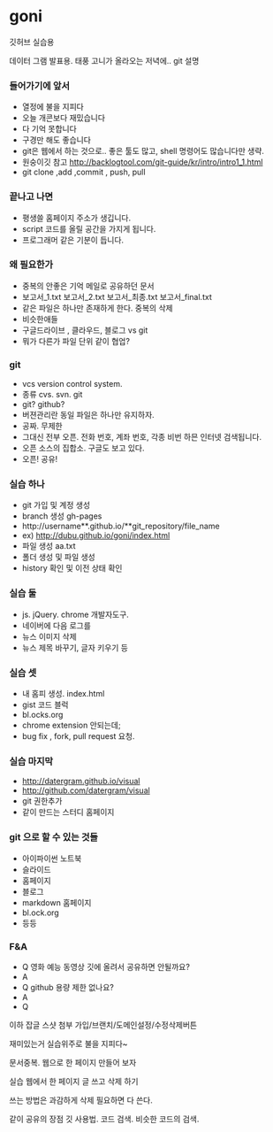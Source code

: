 
# goni
깃허브 실습용

데이터 그램 발표용. 
태풍 고니가 올라오는 저녁에..
git  설명


### 들어가기에 앞서
- 열정에 불을 지피다
- 오늘 개콘보다 재밌습니다
- 다 기억 못합니다
- 구경만 해도 좋습니다
- git은 웹에서 하는 것으로.. 좋은 툴도 많고, shell 명령어도 많습니다만 생략. 
- 원숭이깃 참고 http://backlogtool.com/git-guide/kr/intro/intro1_1.html
- git clone ,add ,commit , push, pull

### 끝나고 나면
- 평생쓸 홈페이지 주소가 생깁니다.
- script 코드를 올릴 공간을 가지게 됩니다. 
- 프로그래머 같은 기분이 듭니다.


### 왜 필요한가
- 중복의 안좋은 기억 메일로 공유하던 문서
- 보고서_1.txt 보고서_2.txt 보고서_최종.txt 보고서_final.txt
- 같은 파일은 하나만 존재하게 한다. 중복의 삭제
- 비슷한애들 
- 구글드라이브 , 클라우드, 블로그 vs git
- 뭐가 다른가 파일 단위 같이 협업?


### git
- vcs version control system. 
- 종류 cvs. svn. git
- git? github?
- 버젼관리란 동일 파일은 하나만 유지하자. 
- 공짜. 무제한
- 그대신 전부 오픈. 전화 번호, 계좌 번호, 각종 비번 하믄 인터넷 검색됩니다. 
- 오픈 소스의 집합소. 구글도 보고 있다.
- 오픈! 공유!


### 실습 하나 
- git 가입 및 계정 생성
- branch 생성  gh-pages  
- http://username**.github.io/**git_repository/file_name
- ex) http://dubu.github.io/goni/index.html
- 파일 생성 aa.txt 
- 폴더 생성 및 파일 생성
- history 확인 및 이전 상태 확인


### 실습 둘 
- js. jQuery. chrome 개발자도구.
- 네이버에 다음 로그를
- 뉴스 이미지 삭제
- 뉴스 제목 바꾸기, 글자 키우기 등


### 실습 셋 
- 내 홈피 생성. index.html
- gist  코드 블럭
- bl.ocks.org
- chrome extension 안되는데;
- bug fix , fork, pull request 요청. 


### 실습 마지막
- http://datergram.github.io/visual
- http://github.com/datergram/visual
- git 권한추가
- 같이 만드는 스터디 홈페이지 


### git 으로 할 수 있는 것들
- 아이파이썬 노트북 
- 슬라이드 
- 홈페이지
- 블로그
- markdown 홈페이지
- bl.ock.org
- 등등

### F&A
- Q 영화 예능 동영상 깃에 올려서 공유하면 안될까요?
- A
- Q github 용량 제한 없나요?
- A
- Q 

이하 잡글
스샷 첨부 가입/브랜치/도메인설정/수정삭제버튼

재미있는거 
실습위주로
불을 지피다~

문서중복. 웹으로 한 페이지 만들어 보자 

실습 웹에서  한 페이지 글 쓰고 삭제 하기 

쓰는 방법은 과감하게 삭제
필요하면 다 쓴다. 

같이 공유의 장점
깃 사용법. 코드 검색. 비슷한 코드의 검색.

